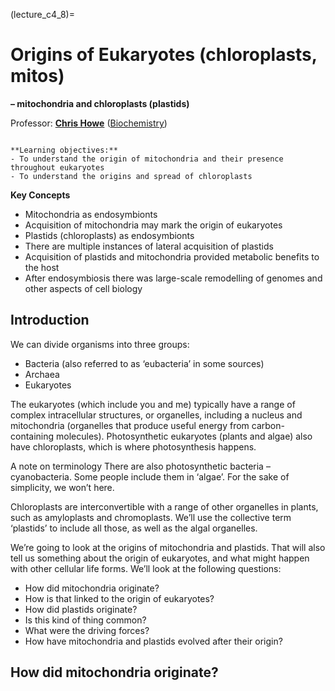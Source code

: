 (lecture_c4_8)=
# Origins of Eukaryotes (chloroplasts, mitos)
**– mitochondria and chloroplasts (plastids)**

Professor: **[Chris Howe](mailto:jmh65@cam.ac.uk)** ([Biochemistry](https://www.bioc.cam.ac.uk/research/howe))

```{highlights}

**Learning objectives:**
- To understand the origin of mitochondria and their presence throughout eukaryotes
- To understand the origins and spread of chloroplasts

```

**Key Concepts**
- Mitochondria as endosymbionts
- Acquisition of mitochondria may mark the origin of eukaryotes
- Plastids (chloroplasts) as endosymbionts
- There are multiple instances of lateral acquisition of plastids
- Acquisition of plastids and mitochondria provided metabolic benefits to the host
- After endosymbiosis there was large-scale remodelling of genomes and other aspects of cell biology

## Introduction
We can divide organisms into three groups:

- Bacteria (also referred to as ‘eubacteria’ in some sources)
- Archaea
- Eukaryotes

The eukaryotes (which include you and me) typically have a range of complex intracellular structures, or organelles, including a nucleus and mitochondria (organelles that produce useful energy from carbon-containing molecules). Photosynthetic eukaryotes (plants and algae) also have chloroplasts, which is where photosynthesis happens.

A note on terminology
There are also photosynthetic bacteria – cyanobacteria. Some people include them in ‘algae’. For the sake of simplicity, we won’t here.

Chloroplasts are interconvertible with a range of other organelles in plants, such as amyloplasts and chromoplasts. We’ll use the collective term ‘plastids’ to include all those, as well as the algal organelles.

We’re going to look at the origins of mitochondria and plastids. That will also tell us something about the origin of eukaryotes, and what might happen with other cellular life forms. We’ll look at the following questions:

- How did mitochondria originate?
- How is that linked to the origin of eukaryotes?
- How did plastids originate?
- Is this kind of thing common?
- What were the driving forces?
- How have mitochondria and plastids evolved after their origin?

## How did mitochondria originate?